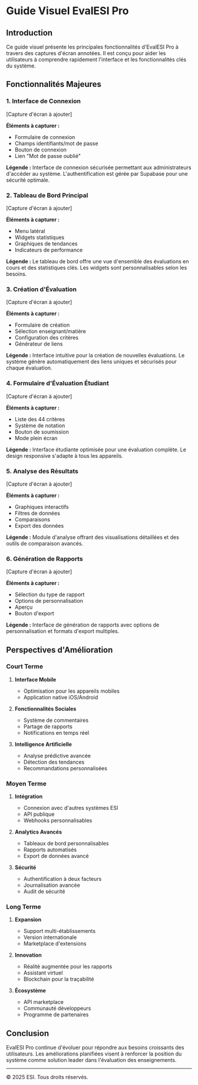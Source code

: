 # Guide Visuel EvalESI Pro

## Introduction

Ce guide visuel présente les principales fonctionnalités d'EvalESI Pro à travers des captures d'écran annotées. Il est conçu pour aider les utilisateurs à comprendre rapidement l'interface et les fonctionnalités clés du système.

## Fonctionnalités Majeures

### 1. Interface de Connexion
[Capture d'écran à ajouter]

**Éléments à capturer :**
- Formulaire de connexion
- Champs identifiants/mot de passe
- Bouton de connexion
- Lien "Mot de passe oublié"

**Légende :**
Interface de connexion sécurisée permettant aux administrateurs d'accéder au système. L'authentification est gérée par Supabase pour une sécurité optimale.

### 2. Tableau de Bord Principal
[Capture d'écran à ajouter]

**Éléments à capturer :**
- Menu latéral
- Widgets statistiques
- Graphiques de tendances
- Indicateurs de performance

**Légende :**
Le tableau de bord offre une vue d'ensemble des évaluations en cours et des statistiques clés. Les widgets sont personnalisables selon les besoins.

### 3. Création d'Évaluation
[Capture d'écran à ajouter]

**Éléments à capturer :**
- Formulaire de création
- Sélection enseignant/matière
- Configuration des critères
- Générateur de liens

**Légende :**
Interface intuitive pour la création de nouvelles évaluations. Le système génère automatiquement des liens uniques et sécurisés pour chaque évaluation.

### 4. Formulaire d'Évaluation Étudiant
[Capture d'écran à ajouter]

**Éléments à capturer :**
- Liste des 44 critères
- Système de notation
- Bouton de soumission
- Mode plein écran

**Légende :**
Interface étudiante optimisée pour une évaluation complète. Le design responsive s'adapte à tous les appareils.

### 5. Analyse des Résultats
[Capture d'écran à ajouter]

**Éléments à capturer :**
- Graphiques interactifs
- Filtres de données
- Comparaisons
- Export des données

**Légende :**
Module d'analyse offrant des visualisations détaillées et des outils de comparaison avancés.

### 6. Génération de Rapports
[Capture d'écran à ajouter]

**Éléments à capturer :**
- Sélection du type de rapport
- Options de personnalisation
- Aperçu
- Bouton d'export

**Légende :**
Interface de génération de rapports avec options de personnalisation et formats d'export multiples.

## Perspectives d'Amélioration

### Court Terme
1. **Interface Mobile**
   - Optimisation pour les appareils mobiles
   - Application native iOS/Android

2. **Fonctionnalités Sociales**
   - Système de commentaires
   - Partage de rapports
   - Notifications en temps réel

3. **Intelligence Artificielle**
   - Analyse prédictive avancée
   - Détection des tendances
   - Recommandations personnalisées

### Moyen Terme
1. **Intégration**
   - Connexion avec d'autres systèmes ESI
   - API publique
   - Webhooks personnalisables

2. **Analytics Avancés**
   - Tableaux de bord personnalisables
   - Rapports automatisés
   - Export de données avancé

3. **Sécurité**
   - Authentification à deux facteurs
   - Journalisation avancée
   - Audit de sécurité

### Long Terme
1. **Expansion**
   - Support multi-établissements
   - Version internationale
   - Marketplace d'extensions

2. **Innovation**
   - Réalité augmentée pour les rapports
   - Assistant virtuel
   - Blockchain pour la traçabilité

3. **Écosystème**
   - API marketplace
   - Communauté développeurs
   - Programme de partenaires

## Conclusion

EvalESI Pro continue d'évoluer pour répondre aux besoins croissants des utilisateurs. Les améliorations planifiées visent à renforcer la position du système comme solution leader dans l'évaluation des enseignements.

---

© 2025 ESI. Tous droits réservés. 